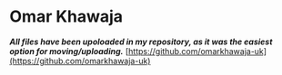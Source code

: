 # **Omar Khawaja**

***All files have been upoloaded in my repository, as it was the easiest option for moving/uploading.***
[https://github.com/omarkhawaja-uk](https://github.com/omarkhawaja-uk)

